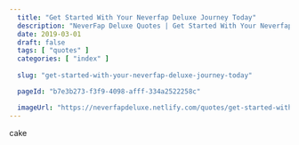 ```yaml
---
  title: "Get Started With Your Neverfap Deluxe Journey Today"
  description: "NeverFap Deluxe Quotes | Get Started With Your Neverfap Deluxe Journey Today"
  date: 2019-03-01
  draft: false
  tags: [ "quotes" ]
  categories: [ "index" ]
  
  slug: "get-started-with-your-neverfap-deluxe-journey-today"

  pageId: "b7e3b273-f3f9-4098-afff-334a2522258c"

  imageUrl: "https://neverfapdeluxe.netlify.com/quotes/get-started-with-your-neverfap-deluxe-journey-today.png"
---
```


cake